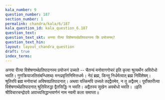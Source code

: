 ```yaml
---
kala_number: 9
question_number: 187
section_number: 1
permalink: chandra/kala/6/187
kala_question_id: kala_question_6.187
question_text: 
question_text_skt: अनया रीत्या विशेषणार्थप्रतिपादनस्य किं प्रयोजनम्?
question_text_hin: 
layout: layout_chandra_question
draft: true
index_terms:
---
```


<!-- skt-start -->
अनया रीत्या विशेषणार्थप्रतिपादनस्य प्रयोजनं उच्यते -- चैतन्यं मनोवागगोचरं इति कृत्वा श्रुत्यर्थेन अविरोधो भवति। गुणक्रियाजतिसंबन्धिशब्दः मनःप्रवृत्तिनिमित्तधर्मः। नेदं ब्रह्म, किन्तु निर्धर्मत्वात् ब्रह्म निर्विशेषम्। श्रुतिरपि ब्रह्म मनोवाचां अविषयप्रतिपादनात्। 
अथवा यत्किमपि उच्यते तद्द्वैतमेव, न तु अद्वैतम्। पूर्वोक्तरीत्या विशेषणार्थप्रतिपादनात् श्रुतिविरुद्धा द्वैतसिद्धिः न भवति। अद्वैतस्य सुखेन अवबोधो भवति। 
॥इति श्रीविचारचन्द्रोदये अवाच्यसिद्धान्तवर्णनं नाम नवमी कला समाप्ता॥
<!-- skt-end -->

<!-- eng-start -->
<!-- eng-end -->

